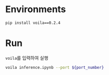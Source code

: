 # Environments

```bash
pip install voila==0.2.4
```

# Run

`voila`를 입력하여 실행

```bash
voila inference.ipynb --port ${port_number}
```
